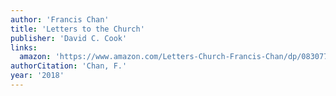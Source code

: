 ```yaml
---
author: 'Francis Chan'
title: 'Letters to the Church'
publisher: 'David C. Cook'
links:
  amazon: 'https://www.amazon.com/Letters-Church-Francis-Chan/dp/0830776583'
authorCitation: 'Chan, F.'
year: '2018'
---
```

